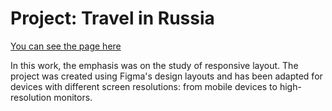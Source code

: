 # Project: Travel in Russia

[You can see the page here](https://valentinshinkarenko.github.io/russian-travel/index.html)

In this work, the emphasis was on the study of responsive layout. The project was created using Figma's design layouts and has been adapted for devices with different screen resolutions: from mobile devices to high-resolution monitors.
